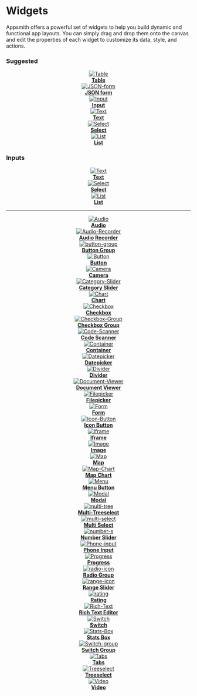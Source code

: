 # Widgets

Appsmith offers a powerful set of widgets to help you build dynamic and functional app layouts. You can simply drag and drop them onto the canvas and edit the properties of each widget to customize its data, style, and actions.

### Suggested

<div class="containerGrid">
  <div class="columnGrid column-one" align="center">
        <div class="containerCol">
            <a href="/reference/widgets/Table">
            <img class="containerImage" src="/img/table-icon.svg" alt="Table"/>
            </a>     
        </div> 
         <b><a href="/reference/widgets/Table">Table</a></b>
    </div>
    <div class="columnGrid column-two" align="center">
      <div class="containerCol">
            <a href="/reference/widgets/json-form">
            <img class="containerImage" src="/img/json-form-icon.svg" alt="JSON-form"/>
            </a>   
        </div> 
            <b><a href="/reference/widgets/json-form">JSON form</a></b>
     </div>
     <div class="columnGrid column-three" align="center">
        <div class="containerCol">
            <a href="/reference/widgets/input">
            <img class="containerImage" src="/img/input-icon.svg" alt="Input"/>
            </a> 
        </div> 
        <b><a href="//reference/widgets/input">Input</a></b>
    </div>


</div>

<div class="containerGrid">
    <div class="columnGrid column-one" align="center">
        <div class="containerCol">
            <a href="/reference/widgets/Text">
            <img class="containerImage" src="/img/text-icon.svg" alt="Text"/>
            </a>     
        </div> 
         <b><a href="/reference/widgets/Text">Text</a></b>
    </div>
     <div class="columnGrid column-two" align="center">
        <div class="containerCol">
            <a href="/reference/widgets/select">
            <img class="containerImage" src="/img/select-icon-.svg" alt="Select"/>
            </a> 
        </div> 
        <b><a href="//reference/widgets/select">Select</a></b>
     </div>
    <div class="columnGrid column-three" align="center">
        <div class="containerCol">
            <a href="/reference/widgets/list">
            <img class="containerImage" src="/img/list-icon.svg" alt="List"/>
            </a>   
        </div> 
            <b><a href="/reference/widgets/list">List</a></b>
   
   </div>


</div>

### Inputs

<div class="containerGrid">
    <div class="columnGrid column-one" align="center">
        <div class="containerCol">
            <a href="/reference/widgets/Text">
            <img class="containerImage" src="/img/text-icon.svg" alt="Text"/>
            </a>     
        </div> 
         <b><a href="/reference/widgets/Text">Text</a></b>
    </div>
     <div class="columnGrid column-two" align="center">
        <div class="containerCol">
            <a href="/reference/widgets/select">
            <img class="containerImage" src="/img/select-icon-.svg" alt="Select"/>
            </a> 
        </div> 
        <b><a href="//reference/widgets/select">Select</a></b>
     </div>
    <div class="columnGrid column-three" align="center">
        <div class="containerCol">
            <a href="/reference/widgets/list">
            <img class="containerImage" src="/img/list-icon.svg" alt="List"/>
            </a>   
        </div> 
            <b><a href="/reference/widgets/list">List</a></b>
   
   </div>


</div>


----





<div class="containerGrid">
    <div class="columnGrid column-one" align="center">
        <div class="containerCol">
            <a href="/reference/widgets/audio">
            <img class="containerImage" src="/img/audio-icon.svg" alt="Audio"/>
            </a> 
        </div> 
        <b><a href="/reference/widgets/audio">Audio</a></b>
    </div>
   <div class="columnGrid column-two" align="center">
        <div class="containerCol">
            <a href="/reference/widgets/audio-recorder">
            <img class="containerImage" src="/img/ar-icon.svg" alt="Audio-Recorder"/>
            </a>     
        </div> 
         <b><a href="/reference/widgets/audio-recorder">Audio Recorder</a></b>
    </div>

   <div class="columnGrid column-three" align="center">
        <div class="containerCol">
            <a href="/reference/widgets/button-group">
            <img class="containerImage" src="/img/btn-gro.svg" alt="button-group"/>
            </a>     
        </div> 
         <b><a href="/reference/widgets/button-group">Button Group</a></b>
    </div>
      <div class="columnGrid column-two" align="center">
        <div class="containerCol">
            <a href="/reference/widgets/button">
            <img class="containerImage" src="/img/button-icon.svg" alt="Button"/>
            </a>     
        </div> 
         <b><a href="/reference/widgets/button">Button</a></b>
    </div>

</div>





<div class="containerGrid">
     <div class="columnGrid column-one" align="center">
        <div class="containerCol">
            <a href="/reference/widgets/camera">
            <img class="containerImage" src="/img/cam-icon.svg" alt="Camera"/>
            </a>   
        </div> 
            <b><a href="/reference/widgets/camera">Camera</a></b>
   
   </div>
   <div class="columnGrid column-three" align="center">
        <div class="containerCol">
            <a href="/reference/widgets/category-slider">
            <img class="containerImage" src="/img/cat-icon.svg" alt="Category-Slider"/>
            </a>   
        </div> 
            <b><a href="/reference/widgets/category-slider">Category Slider</a></b>
   
   </div>

   <div class="columnGrid column-three" align="center">
        <div class="containerCol">
            <a href="/reference/widgets/chart">
            <img class="containerImage" src="/img/chart-icon.svg" alt="Chart"/>
            </a>   
        </div> 
            <b><a href="/reference/widgets/chart">Chart</a></b>
   
   </div>
   <div class="columnGrid column-three" align="center">
        <div class="containerCol">
            <a href="/reference/widgets/checkbox">
            <img class="containerImage" src="/img/checkbox-icon.svg" alt="Checkbox"/>
            </a>   
        </div> 
            <b><a href="/reference/widgets/checkbox">Checkbox</a></b>
   
   </div>

</div>



<div class="containerGrid">
     <div class="columnGrid column-one" align="center">
        <div class="containerCol">
            <a href="/reference/widgets/checkbox-group">
            <img class="containerImage" src="/img/check-grp.svg" alt="Checkbox-Group"/>
            </a>   
        </div> 
            <b><a href="/reference/widgets/checkbox-group">Checkbox Group</a></b>
   
   </div>
<div class="columnGrid column-three" align="center">
    <div class="containerCol">
        <a href="/reference/widgets/code-scanner">
            <img class="containerImage" src="/img/code-scan.svg" alt="Code-Scanner"/>
        </a>   
    </div> 
    <b><a href="/reference/widgets/code-scanner">Code Scanner</a></b>
   
</div>

   <div class="columnGrid column-three" align="center">
        <div class="containerCol">
            <a href="/reference/widgets/container">
            <img class="containerImage" src="/img/con-icon.svg" alt="Container"/>
            </a>   
        </div> 
            <b><a href="/reference/widgets/container">Container</a></b>
   
   </div>

</div>




<div class="containerGrid">
    <div class="columnGrid column-one" align="center">
        <div class="containerCol">
            <a href="/reference/widgets/datepicker">
            <img class="containerImage" src="/img/date-pick.svg" alt="Datepicker"/>
            </a> 
        </div> 
        <b><a href="//reference/widgets/datepicker">Datepicker</a></b>
    </div>
   <div class="columnGrid column-two" align="center">
        <div class="containerCol">
            <a href="/reference/widgets/divider">
            <img class="containerImage" src="/img/div-icon.svg" alt="Divider"/>
            </a>     
        </div> 
         <b><a href="/reference/widgets/divider">Divider</a></b>
    </div>

   <div class="columnGrid column-three" align="center">
        <div class="containerCol">
            <a href="/reference/widgets/document-viewer">
            <img class="containerImage" src="/img/doc-view.svg" alt="Document-Viewer"/>
            </a>   
        </div> 
            <b><a href="/reference/widgets/document-viewer">Document Viewer</a></b>
   
   </div>
   <div class="columnGrid column-three" align="center">
        <div class="containerCol">
            <a href="/reference/widgets/filepicker">
            <img class="containerImage" src="/img/file-pick.svg" alt="Filepicker"/>
            </a>   
        </div> 
            <b><a href="/reference/widgets/filepicker">Filepicker</a></b>
   
   </div>

</div>



<div class="containerGrid">
    <div class="columnGrid column-one" align="center">
        <div class="containerCol">
            <a href="/reference/widgets/form">
            <img class="containerImage" src="/img/form-icon.svg" alt="Form"/>
            </a> 
        </div> 
        <b><a href="//reference/widgets/form">Form</a></b>
    </div>
   <div class="columnGrid column-two" align="center">
      <div class="containerCol">
            <a href="/reference/widgets/icon-button">
            <img class="containerImage" src="/img/icon-button.svg" alt="Icon-Button"/>
            </a>   
        </div> 
            <b><a href="/reference/widgets/icon-button">Icon Button</a></b>
   </div>

   <div class="columnGrid column-three" align="center">
        <div class="containerCol">
            <a href="/reference/widgets/iframe">
            <img class="containerImage" src="/img/iframe-icon.svg" alt="Iframe"/>
            </a>   
        </div> 
            <b><a href="/reference/widgets/iframe">Iframe</a></b>
   
   </div>
   <div class="columnGrid column-three" align="center">
        <div class="containerCol">
            <a href="/reference/widgets/image">
            <img class="containerImage" src="/img/image-icon.svg" alt="Image"/>
            </a>   
        </div> 
            <b><a href="/reference/widgets/image">Image</a></b>
   
   </div>

</div>



<div class="containerGrid">

   <div class="columnGrid column-three" align="center">
        <div class="containerCol">
            <a href="/reference/widgets/maps">
            <img class="containerImage" src="/img/map-icon.svg" alt="Map"/>
            </a>   
        </div> 
            <b><a href="/reference/widgets/maps">Map</a></b>
   
   </div>

</div>





<div class="containerGrid">
    <div class="columnGrid column-one" align="center">
        <div class="containerCol">
            <a href="/reference/widgets/map-chart">
            <img class="containerImage" src="/img/mapchart.svg" alt="Map-Chart"/>
            </a> 
        </div> 
        <b><a href="//reference/widgets/map-chart">Map Chart</a></b>
    </div>
   <div class="columnGrid column-two" align="center">
      <div class="containerCol">
            <a href="/reference/widgets/menu">
            <img class="containerImage" src="/img/menu-btn.svg" alt="Menu"/>
            </a>   
        </div> 
            <b><a href="/reference/widgets/menu">Menu Button</a></b>
   </div>

   <div class="columnGrid column-three" align="center">
        <div class="containerCol">
            <a href="/reference/widgets/modal">
            <img class="containerImage" src="/img/modal-icon.svg" alt="Modal"/>
            </a>   
        </div> 
            <b><a href="/reference/widgets/modal">Modal</a></b>
   
   </div>
   <div class="columnGrid column-three" align="center">
        <div class="containerCol">
            <a href="/reference/widgets/multi-tree-select">
            <img class="containerImage" src="/img/multi-tree.svg" alt="multi-tree"/>
            </a>   
        </div> 
            <b><a href="/reference/widgets/multi-tree-select">Multi-Treeselect</a></b>
   
   </div>

</div>



<div class="containerGrid">
    <div class="columnGrid column-one" align="center">
        <div class="containerCol">
            <a href="/reference/widgets/multiselect">
            <img class="containerImage" src="/img/multi-select.svg" alt="multi-select"/>
            </a> 
        </div> 
        <b><a href="//reference/widgets/multiselect">Multi Select</a></b>
    </div>
   <div class="columnGrid column-two" align="center">
      <div class="containerCol">
            <a href="/reference/widgets/number-slider">
            <img class="containerImage" src="/img/number-s.svg" alt="number-s"/>
            </a>   
        </div> 
            <b><a href="/reference/widgets/number-slider">Number Slider</a></b>
   </div>

   <div class="columnGrid column-three" align="center">
        <div class="containerCol">
            <a href="/reference/widgets/phone-input">
            <img class="containerImage" src="/img/p-input.svg" alt="Phone-input"/>
            </a>   
        </div> 
            <b><a href="/reference/widgets/phone-input">Phone Input</a></b>
   
   </div>
   <div class="columnGrid column-three" align="center">
        <div class="containerCol">
            <a href="/reference/widgets/progress">
            <img class="containerImage" src="/img/progress-icon.svg" alt="Progress"/>
            </a>   
        </div> 
            <b><a href="/reference/widgets/progress">Progress</a></b>
   
   </div>

</div>




<div class="containerGrid">
    <div class="columnGrid column-one" align="center">
        <div class="containerCol">
            <a href="/reference/widgets/radio-group">
            <img class="containerImage" src="/img/radio-icon.svg" alt="radio-icon"/>
            </a> 
        </div> 
        <b><a href="//reference/widgets/radio-group">Radio Group</a></b>
    </div>
   <div class="columnGrid column-two" align="center">
      <div class="containerCol">
            <a href="/reference/widgets/range-slider">
            <img class="containerImage" src="/img/range-icon.svg" alt="range-icon"/>
            </a>   
        </div> 
            <b><a href="/reference/widgets/range-slider">Range Slider</a></b>
   </div>

   <div class="columnGrid column-three" align="center">
        <div class="containerCol">
            <a href="/reference/widgets/rating">
            <img class="containerImage" src="/img/rate-icon.svg" alt="rating"/>
            </a>   
        </div> 
            <b><a href="/reference/widgets/rating">Rating</a></b>
   
   </div>
   <div class="columnGrid column-three" align="center">
        <div class="containerCol">
            <a href="/reference/widgets/rich-text-editor">
            <img class="containerImage" src="/img/r-text.svg" alt="Rich-Text"/>
            </a>   
        </div> 
            <b><a href="/reference/widgets/rich-text-editor">Rich Text Editor</a></b>
   
   </div>

</div>



<div class="containerGrid">
   <div class="columnGrid column-two" align="center">
        <div class="containerCol">
            <a href="/reference/widgets/switch">
            <img class="containerImage" src="/img/switch-icon.svg" alt="Switch"/>
            </a>   
        </div> 
            <b><a href="/reference/widgets/switch">Switch</a></b>
   
   </div>

   <div class="columnGrid column-three" align="center">
        <div class="containerCol">
            <a href="/reference/widgets/stat-box">
            <img class="containerImage" src="/img/stats-logo.svg" alt="Stats-Box"/>
            </a>   
        </div> 
            <b><a href="/reference/widgets/stat-box">Stats Box</a></b>
   
   </div>

   <div class="columnGrid column-three" align="center">
        <div class="containerCol">
            <a href="/reference/widgets/switch-group">
            <img class="containerImage" src="/img/s-grp.svg" alt="Switch-group"/>
            </a>   
        </div> 
            <b><a href="/reference/widgets/switch-group">Switch Group</a></b>
   
   </div>


</div>



<div class="containerGrid">
    <div class="columnGrid column-two" align="center">
        <div class="containerCol">
            <a href="/reference/widgets/tabs">
            <img class="containerImage" src="/img/tabs-icon.svg" alt="Tabs"/>
            </a>     
        </div> 
         <b><a href="/reference/widgets/tabs">Tabs</a></b>
    </div>
    <div class="columnGrid column-two" align="center">
        <div class="containerCol">
            <a href="/reference/widgets/tree-select">
            <img class="containerImage" src="/img/tree-select.svg" alt="Treeselect"/>
            </a>     
        </div> 
         <b><a href="/reference/widgets/tree-select">Treeselect</a></b>
    </div>
</div>





<div class="containerGrid">

   <div class="columnGrid column-three" align="center">
        <div class="containerCol">
            <a href="/reference/widgets/video">
            <img class="containerImage" src="/img/video-icon.svg" alt="Video"/>
            </a>   
        </div> 
            <b><a href="/reference/widgets/video">Video</a></b>
   
   </div>
   <div class="columnGrid column-two" align="center">
    </div>
    <div class="columnGrid column-three" align="center">
    </div>
    <div class="columnGrid column-four" align="center">
    </div>
</div>




